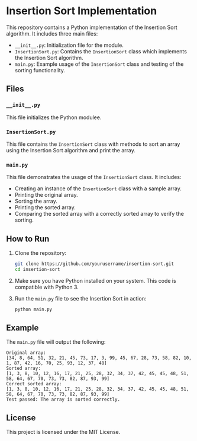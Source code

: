 
# Insertion Sort Implementation

This repository contains a Python implementation of the Insertion Sort algorithm. It includes three main files:

- `__init__.py`: Initialization file for the module.
- `InsertionSort.py`: Contains the `InsertionSort` class which implements the Insertion Sort algorithm.
- `main.py`: Example usage of the `InsertionSort` class and testing of the sorting functionality.

## Files

### `__init__.py`

This file initializes the Python modulee.

### `InsertionSort.py`

This file contains the `InsertionSort` class with methods to sort an array using the Insertion Sort algorithm and print the array.

### `main.py`

This file demonstrates the usage of the `InsertionSort` class. It includes:
- Creating an instance of the `InsertionSort` class with a sample array.
- Printing the original array.
- Sorting the array.
- Printing the sorted array.
- Comparing the sorted array with a correctly sorted array to verify the sorting.

## How to Run

1. Clone the repository:
   ```sh
   git clone https://github.com/yourusername/insertion-sort.git
   cd insertion-sort
   ```

2. Make sure you have Python installed on your system. This code is compatible with Python 3.

3. Run the `main.py` file to see the Insertion Sort in action:
   ```sh
   python main.py
   ```

## Example

The `main.py` file will output the following:

```
Original array:
[34, 8, 64, 51, 32, 21, 45, 73, 17, 3, 99, 45, 67, 28, 73, 58, 82, 10, 1, 87, 42, 16, 70, 25, 93, 12, 37, 48]
Sorted array:
[1, 3, 8, 10, 12, 16, 17, 21, 25, 28, 32, 34, 37, 42, 45, 45, 48, 51, 58, 64, 67, 70, 73, 73, 82, 87, 93, 99]
Correct sorted array:
[1, 3, 8, 10, 12, 16, 17, 21, 25, 28, 32, 34, 37, 42, 45, 45, 48, 51, 58, 64, 67, 70, 73, 73, 82, 87, 93, 99]
Test passed: The array is sorted correctly.
```

## License

This project is licensed under the MIT License.
